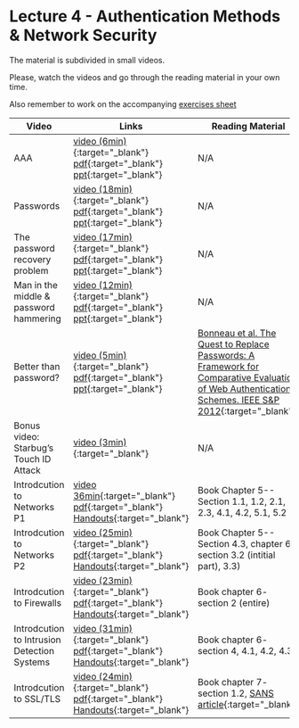 # Lecture 4 - Authentication Methods & Network Security

The material is subdivided in small videos.

Please, watch the videos and go through the reading material in your own time.

Also remember to work on the accompanying [exercises sheet](../exercises/EXERCISES4.html)

| Video                   | Links                     |        Reading Material                                                                                                                                                                                      |
|-------------------------|---------------------------|----------------------------------------------------------------------------------------------------------------------------------------------------------------------------------------------|
| AAA | [video (6min)](https://web.microsoftstream.com/video/a9fee09c-70ed-477d-8aca-37cc5bec9942){:target="_blank"} [pdf](../slides/W4/notes1.pdf){:target="_blank"} [ppt](../slides/W4/password1.odp){:target="_blank"} | N/A |
| Passwords | [video (18min)](https://web.microsoftstream.com/video/0e77188d-b561-4adf-87af-63286d0808e8){:target="_blank"} [pdf](../slides/W4/notes2.pdf){:target="_blank"} [ppt](../slides/W4/password2.odp){:target="_blank"} | N/A |
| The password recovery problem | [video (17min)](https://web.microsoftstream.com/video/8efdfcc2-8709-492d-8b15-f49626c9d22a){:target="_blank"} [pdf](../slides/W4/notes3.pdf){:target="_blank"} [ppt](../slides/W4/password3.odp){:target="_blank"} | N/A |
| Man in the middle & password hammering | [video (12min)](https://web.microsoftstream.com/video/07b291f5-c240-41cd-be32-0d9b47cab81e){:target="_blank"} [pdf](../slides/W4/notes4.pdf){:target="_blank"} [ppt](../slides/W4/password4.odp){:target="_blank"} | N/A |
| Better than password? | [video (5min)](https://web.microsoftstream.com/video/0bf1dc0a-cba7-4cc8-8478-46088ebdef57){:target="_blank"} [pdf](../slides/W4/notes5.pdf){:target="_blank"} [ppt](../slides/W4/password5.odp){:target="_blank"} | [Bonneau et al. The Quest to Replace Passwords: A Framework for Comparative Evaluation of Web Authentication Schemes. IEEE S&P 2012](../materials/lecture4/2012-sp.pdf){:target="_blank"} |
| Bonus video: Starbug’s Touch ID Attack | [video (3min)](https://vimeo.com/75324765){:target="_blank"} | N/A |
| Introdcution to Networks P1 | [video 36min](https://web.microsoftstream.com/video/633c59af-0737-4be5-b762-11db56683941){:target="_blank"}  [pdf](../slides/W4/W4-L1-Intro-Networks.pdf){:target="_blank"} [Handouts](../slides/W4/W4-L1-Intro-Networks-handouts.pdf){:target="_blank"} | Book Chapter 5-- Section 1.1, 1.2, 2.1, 2.3, 4.1, 4.2, 5.1, 5.2 |
| Introdcution to Networks P2 | [video (25min)](https://web.microsoftstream.com/video/8907f317-4f8c-4362-90c1-2353eabe6f2e){:target="_blank"} [pdf](../slides/W4/W4-L1b-Intro-Networks2.pdf){:target="_blank"} [Handouts](../slides/W4/W4-L1b-Intro-Networks2-handouts.pdf){:target="_blank"} | Book Chapter 5-- Section 4.3, chapter 6- section 3.2 (intitial part), 3.3) |
| Introdcution to Firewalls | [video (23min)](https://web.microsoftstream.com/video/5654dbe7-5d02-44d3-99df-e61d6742230f){:target="_blank"} [pdf](../slides/W4/W4-L2-Intro-Firewalls.pdf){:target="_blank"} [Handouts](../slides/W4/W4-L2-Intro-Firewalls-handouts.pdf){:target="_blank"} | Book chapter 6- section 2 (entire) |
| Introdcution to Intrusion Detection Systems | [video (31min)](https://web.microsoftstream.com/video/2a053471-0a4c-4a10-875c-ef889eef1966){:target="_blank"} [pdf](../slides/W4/W4-L3-Intro-IDS.pdf){:target="_blank"} [Handouts](../slides/W4/W4-L3-Intro-IDS-handouts.pdf){:target="_blank"} | Book chapter 6- section 4, 4.1, 4.2, 4.3 |
| Introdcution to SSL/TLS| [video (24min)](https://web.microsoftstream.com/video/f1782095-a5c9-4e4c-84e0-aa0a2dc98fbe){:target="_blank"} [pdf](../slides/W4/W4-L4-Intro-SSL.pdf){:target="_blank"} [Handouts](../slides/W4/W4-L4-Intro-SSL-handouts.pdf){:target="_blank"} | Book chapter 7- section 1.2, [SANS article](https://www.sans.org/reading-room/whitepapers/protocols/ssl-tls-beginners-guide-1029){:target="_blank"} |
